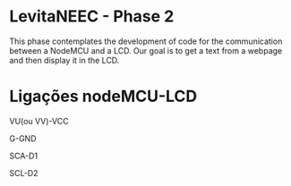 # LevitaNEEC - Phase 2
This phase contemplates the development of code for the communication between a NodeMCU and a LCD. Our goal is to get a text from a webpage and then display it in the LCD.

# Ligações nodeMCU-LCD
VU(ou VV)-VCC

G-GND

SCA-D1

SCL-D2

